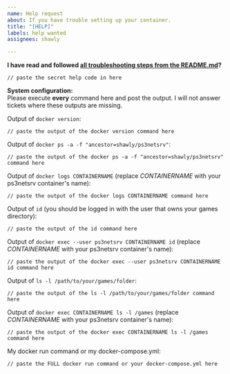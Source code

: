 ```yaml
---
name: Help request
about: If you have trouble setting up your container.
title: "[HELP]"
labels: help wanted
assignees: shawly

---
```


**I have read and followed [all troubleshooting steps from the README.md](https://github.com/shawly/docker-ps3netsrv#troubleshooting)?**

```
// paste the secret help code in here
```

**System configuration:**  
Please execute **every** command here and post the output. I will not answer tickets where these outputs are missing.

Output of `docker version`:
```
// paste the output of the docker version command here
```

Output of `docker ps -a -f "ancestor=shawly/ps3netsrv"`:
```
// paste the output of the docker ps -a -f "ancestor=shawly/ps3netsrv" command here
```

Output of `docker logs CONTAINERNAME` (replace *CONTAINERNAME* with your ps3netsrv container's name):
```
// paste the output of the docker logs CONTAINERNAME command here
```

Output of `id` (you should be logged in with the user that owns your games directory):
```
// paste the output of the id command here
```

Output of `docker exec --user ps3netsrv CONTAINERNAME id` (replace *CONTAINERNAME* with your ps3netsrv container's name):
```
// paste the output of the docker exec --user ps3netsrv CONTAINERNAME id command here
```

Output of `ls -l /path/to/your/games/folder`:
```
// paste the output of the ls -l /path/to/your/games/folder command here
```

Output of `docker exec CONTAINERNAME ls -l /games` (replace *CONTAINERNAME* with your ps3netsrv container's name):
```
// paste the output of the docker exec CONTAINERNAME ls -l /games command here
```

My docker run command or my docker-compose.yml:
```
// paste the FULL docker run command or your docker-compose.yml here
```
